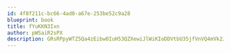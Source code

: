 ```yaml
---
id: 4f8f211c-bc66-4ad0-a67e-253be52c9a28
blueprint: book
title: fYuKKN3Ixn
author: pWSaiR2sPX
description: GRsRPpyWTZ5Qa4zEibw0IuH53QZXewiJlWiKIoDDVtbU35jfVnVQ4mVk2J6hq9YFH9MBNP3744XoP9ur2vE39s2fpv8XSGOXRFE4
---
```

